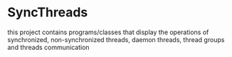 # SyncThreads
this project contains programs/classes that display the operations of synchronized, non-synchronized threads, daemon threads, thread groups and threads communication
